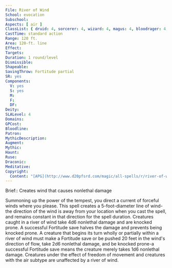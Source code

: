 ```yaml
---
File: River of Wind
School: evocation
Subschool: 
Aspects: [ air ]
ClassList: { druid: 4, sorcerer: 4, wizard: 4, magus: 4, bloodrager: 4, occultist: 4 }
CastTime: standard action
Range: 120 ft.
Area: 120-ft. line
Effect: 
Targets: 
Duration: 1 round/level
Dismissible: 
Shapeable: 
SavingThrow: Fortitude partial
SR: yes
Components:
  V: yes
  S: yes
  M: 
  F: 
  DF: 
Deity: 
SLALevel: 4
Domains: 
GPCost: 
Bloodline: 
Patron: 
MythicDescription: 
Augment: 
Mythic: 
Haunt: 
Ruse: 
Draconic: 
Meditative: 
Copyright:
  Content: "[APG](http://www.d20pfsrd.com/magic/all-spells/r/river-of-wind)"
---
```

Brief:: Creates wind that causes nonlethal damage

Summoning up the power of the tempest, you direct a current of forceful winds where you please. This spell creates a 5-foot-diameter line of wind-the direction of the wind is away from your location when you cast the spell, and remains constant in that direction for the spell duration. Creatures caught in a river of wind take 4d6 nonlethal damage and are knocked prone. A successful Fortitude save halves the damage and prevents being knocked prone.  A creature that begins its turn wholly or partially within a river of wind must make a Fortitude save or be pushed 20 feet in the wind's direction of flow, take 2d6 nonlethal damage, and be knocked prone-a successful Fortitude save means the creature merely takes 1d6 nonlethal damage. Creatures under the effect of freedom of movement and creatures with the air subtype are unaffected by a river of wind.
